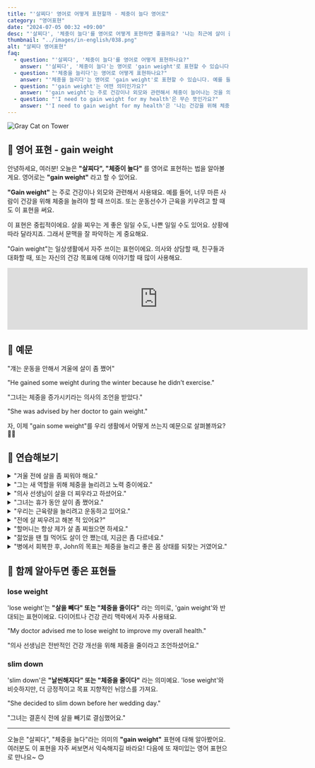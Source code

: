 ```yaml
---
title: "'살찌다' 영어로 어떻게 표현할까 - 체중이 늘다 영어로"
category: "영어표현"
date: "2024-07-05 00:32 +09:00"
desc: "'살찌다', '체중이 늘다'를 영어로 어떻게 표현하면 좋을까요? '나는 최근에 살이 좀 쪘어요.', '운동선수가 체중을 늘리려고 해요.' 등을 영어로 표현하는 법을 배워봅시다. 다양한 예문을 통해서 연습하고 본인의 표현으로 만들어 보세요."
thumbnail: "../images/in-english/038.png"
alt: "살찌다 영어표현"
faq:
  - question: "'살찌다', '체중이 늘다'를 영어로 어떻게 표현하나요?"
    answer: "'살찌다', '체중이 늘다'는 영어로 'gain weight'로 표현할 수 있습니다. 예를 들어, '나는 최근에 살이 좀 쪘어'는 'I have gained some weight recently'로 말할 수 있습니다."
  - question: "'체중을 늘리다'는 영어로 어떻게 표현하나요?"
    answer: "'체중을 늘리다'는 영어로 'gain weight'로 표현할 수 있습니다. 예를 들어, '나는 건강을 위해 체중을 늘려야 해'는 'I need to gain weight for my health'로 말할 수 있습니다."
  - question: "'gain weight'는 어떤 의미인가요?"
    answer: "'gain weight'는 주로 건강이나 외모와 관련해서 체중이 늘어나는 것을 의미합니다. 문맥에 따라 긍정적이거나 부정적인 의미로 사용될 수 있습니다."
  - question: "'I need to gain weight for my health'은 무슨 뜻인가요?"
    answer: "'I need to gain weight for my health'은 '나는 건강을 위해 체중을 늘려야 해'라는 뜻입니다. 너무 마른 사람이 건강을 위해 체중을 늘려야 할 때 사용하는 표현입니다."
---
```


![Gray Cat on Tower](../images/in-english/038-1.avif)

## 🌟 영어 표현 - gain weight

안녕하세요, 여러분! 오늘은 **"살찌다", "체중이 늘다"** 를 영어로 표현하는 법을 알아볼게요. 영어로는 **"gain weight"** 라고 할 수 있어요.

**"Gain weight"** 는 주로 건강이나 외모와 관련해서 사용돼요. 예를 들어, 너무 마른 사람이 건강을 위해 체중을 늘려야 할 때 쓰이죠. 또는 운동선수가 근육을 키우려고 할 때도 이 표현을 써요.

이 표현은 중립적이에요. 살을 찌우는 게 좋은 일일 수도, 나쁜 일일 수도 있어요. 상황에 따라 달라지죠. 그래서 문맥을 잘 파악하는 게 중요해요.

"Gain weight"는 일상생활에서 자주 쓰이는 표현이에요. 의사와 상담할 때, 친구들과 대화할 때, 또는 자신의 건강 목표에 대해 이야기할 때 많이 사용해요.

<iframe src="https://ads-partners.coupang.com/widgets.html?id=819055&template=carousel&trackingCode=AF7855282&subId=&width=680&height=140&tsource=" width="680" height="140" frameborder="0" scrolling="no" referrerpolicy="unsafe-url" browsingtopics></iframe>

## 📖 예문

"걔는 운동을 안해서 겨울에 살이 좀 쪘어"

"He gained some weight during the winter because he didn’t exercise."

"그녀는 체중을 증가시키라는 의사의 조언을 받았다."

"She was advised by her doctor to gain weight."

자, 이제 "gain some weight"를 우리 생활에서 어떻게 쓰는지 예문으로 살펴볼까요? 🍔💪

## 💬 연습해보기

<details>
<summary>"겨울 전에 살을 좀 찌워야 해요."</summary>
<span>"I need to gain some weight before winter."</span>
</details>

<details>
<summary>"그는 새 역할을 위해 체중을 늘리려고 노력 중이에요."</summary>
<span>"He's trying to gain weight for his new role."</span>
</details>

<details>
<summary>"의사 선생님이 살을 더 찌우라고 하셨어요."</summary>
<span>"The doctor says I should gain more weight."</span>
</details>

<details>
<summary>"그녀는 휴가 동안 살이 좀 쪘어요."</summary>
<span>"She gained some weight during the holidays."</span>
</details>

<details>
<summary>"우리는 근육량을 늘리려고 운동하고 있어요."</summary>
<span>"We're working out to gain muscle weight."</span>
</details>

<details>
<summary>"전에 살 찌우려고 해본 적 있어요?"</summary>
<span>"Have you tried to gain some weight before?"</span>
</details>

<details>
<summary>"할머니는 항상 제가 살 좀 찌웠으면 하세요."</summary>
<span>"Grandma always wants me to gain some weight."</span>
</details>

<details>
<summary>"젊었을 땐 뭘 먹어도 살이 안 쪘는데, 지금은 좀 다르네요."</summary>
<span>"When I was younger, I could eat anything and not gain weight, but now it's different."</span>
</details>

<details>
<summary>"병에서 회복한 후, John의 목표는 체중을 늘리고 좋은 몸 상태를 되찾는 거였어요."</summary>
<span>"After recovering from his illness, John's main goal was to gain weight and get back in shape."</span>
</details>

## 🤝 함께 알아두면 좋은 표현들

### lose weight

'lose weight'는 **"살을 빼다" 또는 "체중을 줄이다"** 라는 의미로, 'gain weight'와 반대되는 표현이에요. 다이어트나 건강 관리 맥락에서 자주 사용돼요.

"My doctor advised me to lose weight to improve my overall health."

"의사 선생님은 전반적인 건강 개선을 위해 체중을 줄이라고 조언하셨어요."

### slim down

'slim down'은 **"날씬해지다" 또는 "체중을 줄이다"** 라는 의미예요. 'lose weight'와 비슷하지만, 더 긍정적이고 목표 지향적인 뉘앙스를 가져요.

"She decided to slim down before her wedding day."

"그녀는 결혼식 전에 살을 빼기로 결심했어요."

---

오늘은 "살찌다", "체중을 늘다"라는 의미의 **"gain weight"** 표현에 대해 알아봤어요. 여러분도 이 표현을 자주 써보면서 익숙해지길 바라요! 다음에 또 재미있는 영어 표현으로 만나요~ 😊
